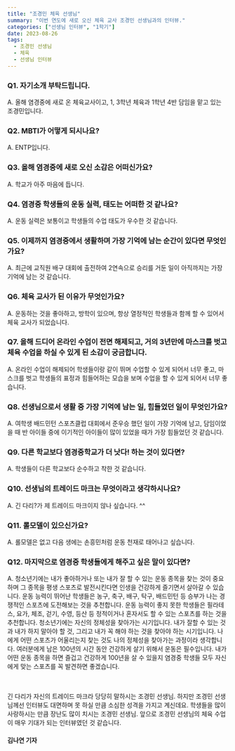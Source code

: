 ```yaml
---
title: "조경민 체육 선생님"
summary: "이번 연도에 새로 오신 체육 교사 조경민 선생님과의 인터뷰."
categories: ["선생님 인터뷰", "1학기"]
date: 2023-08-26
tags:
  - 조경민 선생님
  - 체육
  - 선생님 인터뷰
---
```


### Q1. 자기소개 부탁드립니다.

A. 올해 염경중에 새로 온 체육교사이고, 1, 3학년 체육과 1학년 4반 담임을 맡고 있는 조경민입니다.

### Q2. MBTI가 어떻게 되시나요?

A. ENTP입니다.

### Q3. 올해 염경중에 새로 오신 소감은 어떠신가요?

A. 학교가 아주 마음에 듭니다.

### Q4. 염경중 학생들의 운동 실력, 태도는 어떠한 것 같나요?

A. 운동 실력은 보통이고 학생들의 수업 태도가 우수한 것 같습니다.

### Q5. 이제까지 염경중에서 생활하며 가장 기억에 남는 순간이 있다면 무엇인가요?

A. 최근에 교직원 배구 대회에 출전하여 2연속으로 승리를 거둔 일이 아직까지는 가장 기억에 남는 것 같습니다.

### Q6. 체육 교사가 된 이유가 무엇인가요?
A. 운동하는 것을 좋아하고, 방학이 있으며, 항상 열정적인 학생들과 함께 할 수 있어서 체육 교사가 되었습니다.

### Q7. 올해 드디어 온라인 수업이 전면 해제되고, 거의 3년만에 마스크를 벗고 체육 수업을 하실 수 있게 된 소감이 궁금합니다.
A. 온라인 수업이 해제되어 학생들이랑 같이 뛰며 수업할 수 있게 되어서 너무 좋고, 마스크를 벗고 학생들의 표정과 힘들어하는 모습을 보며 수업을 할 수 있게 되어서 너무 좋습니다.

### Q8. 선생님으로서 생활 중 가장 기억에 남는 일, 힘들었던 일이 무엇인가요?
A. 여학생 배드민턴 스포츠클럽 대회에서 준우승 했던 일이 가장 기억에 남고, 담임이었을 때 반 아이들 중에 이기적인 아이들이 많이 있었을 때가 가장 힘들었던 것 같습니다.

### Q9. 다른 학교보다 염경중학교가 더 낫다! 하는 것이 있다면?
A. 학생들이 다른 학교보다 순수하고 착한 것 같습니다.

### Q10. 선생님의 트레이드 마크는 무엇이라고 생각하시나요?
A. 긴 다리?가 제 트레이드 마크이지 않나 싶습니다. ^^

### Q11. 롤모델이 있으신가요?
A. 롤모델은 없고 다음 생에는 손흥민처럼 운동 천재로 태어나고 싶습니다.

### Q12. 마지막으로 염경중 학생들에게 해주고 싶은 말이 있다면?
A. 청소년기에는 내가 좋아하거나 또는 내가 잘 할 수 있는 운동 종목을 찾는 것이 중요하며 그 종목을 평생 스포츠로 발전시킨다면 인생을 건강하게 즐기면서 살아갈 수 있습니다. 운동 능력이 뛰어난 학생들은 농구, 축구, 배구, 탁구, 배드민턴 등 승부가 나는 경쟁적인 스포츠에 도전해보는 것을 추천합니다. 운동 능력이 좋지 못한 학생들은 필라테스, 요가, 체조, 걷기, 수영, 등산 등 정적이거나 혼자서도 할 수 있는 스포츠를 하는 것을 추천합니다. 청소년기에는 자신의 정체성을 찾아가는 시기입니다. 내가 잘할 수 있는 것과 내가 하지 말아야 할 것, 그리고 내가 꼭 해야 하는 것을 찾아야 하는 시기입니다. 나에게 어떤 스포츠가 어울리는지 찾는 것도 나의 정체성을 찾아가는 과정이라 생각합니다. 여러분에게 남은 100년의 시간 동안 건강하게 살기 위해서 운동은 필수입니다. 내가 어떤 운동 종목을 하면 즐겁고 건강하게 100년을 살 수 있을지 염경중 학생들 모두 자신에게 맞는 스포츠를 꼭 발견하면 좋겠습니다.

ㅤ

긴 다리가 자신의 트레이드 마크라 당당히 말하시는 조경민 선생님. 하지만 조경민 선생님께선 인터뷰도 대면하며 못 하실 만큼 소심한 성격을 가지고 계신데요. 학생들을 많이 사랑하시는 만큼 장난도 많이 치시는 조경민 선생님. 앞으로 조경민 선생님의 체육 수업이 매우 기대가 되는 인터뷰였던 것 같습니다.

#### 김나연 기자
